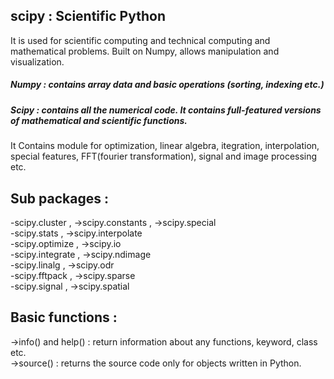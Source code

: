 ## scipy :  Scientific Python
It is used for scientific computing and technical computing and mathematical problems. 
Built on Numpy, allows manipulation and visualization.


##### Numpy : contains array data and basic operations (sorting, indexing etc.)
##### Scipy : contains all the numerical code. It contains full-featured versions of mathematical and scientific functions.

It Contains module for optimization, linear algebra, itegration, interpolation, special features, FFT(fourier transformation), signal and image processing etc.

## Sub packages : 
-scipy.cluster   ,   ->scipy.constants      ,  ->scipy.special                                                           
-scipy.stats     ,   ->scipy.interpolate                                                                                
-scipy.optimize  ,   ->scipy.io                                                                                         
-scipy.integrate ,   ->scipy.ndimage                                                                                    
-scipy.linalg    ,   ->scipy.odr                                                                                       
-scipy.fftpack   ,   ->scipy.sparse                                                                                     
-scipy.signal    ,   ->scipy.spatial            


## Basic functions :
->info() and help() : return information about any functions, keyword, class etc.                                     
->source() : returns the source code only for objects written in Python.
